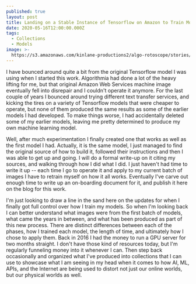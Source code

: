 ```yaml
---
published: true
layout: post
title: Landing on a Stable Instance of Tensorflow on Amazon to Train Models
date: 2020-05-16T12:00:00.000Z
tags:
  - Collections
  - Models
image: >-
  https://s3.amazonaws.com/kinlane-productions2/algo-rotoscope/stories/markets/feed-the-people-economics.jpg
---
```

I have bounced around quite a bit from the original Tensorflow model I was using when I started this work. Algorithmia had done a lot of the heavy lifting for me, but that original Amazon Web Services machine image eventually fell into disrepair and I couldn't operate it anymore. For the last couple of years I bounced around trying different text transfer services, and kicking the tires on a variety of Tensorflow models that were cheaper to operate, but none of them produced the same results as some of the earlier models I had developed. To make things worse, I had accidentally deleted some of my earlier models, leaving me pretty determined to produce my own machine learning model.

Well, after much experimentation I finally created one that works as well as the first model I had. Actually, it is the same model, I just managed to find the original source of how to build it, followed their instructions and then I was able to get up and going. I will do a formal write-up on it citing my sources, and walking through how I did what I did. I just haven't had time to write it up -- each time I go to operate it and apply to my current batch of images I have to retrain myself on how it all works. Eventually I've carve out enough time to write up an on-boarding document for it, and publish it here on the blog for this work.

I'm just looking to draw a line in the sand here on the updates for when I finally got full control over how I train my models. So when I'm looking back I can better understand what images were from the first batch of models, what came the years in between, and what has been produced as part of this new process. There are distinct differences between each of the phases, how I trained each model, the length of time, and ultimately how I chose to apply them. Back in 2016 I had the money to run a GPU server for two months straight. I don't have those kind of resources today, but I'm regularly funneling money into it whenever I can. Then step back occasionally and organized what I've produced into collections that I can use to showcase what I am seeing in my head when it comes to how AI, ML, APIs, and the Internet are being used to distort not just our online worlds, but our physical worlds as well.
